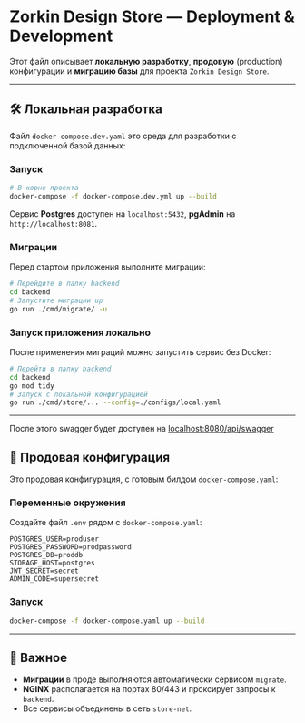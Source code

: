 # Zorkin Design Store — Deployment & Development

Этот файл описывает **локальную разработку**, **продовую** (production) конфигурации и **миграцию базы** для проекта `Zorkin Design Store`.

---

## 🛠 Локальная разработка

Файл `docker-compose.dev.yaml` это среда для разработки с подключенной базой данных:

### Запуск

```bash
# В корне проекта
docker-compose -f docker-compose.dev.yml up --build
```

Сервис **Postgres** доступен на `localhost:5432`, **pgAdmin** на `http://localhost:8081`.

### Миграции

Перед стартом приложения выполните миграции:

```bash
# Перейдите в папку backend
cd backend
# Запустите миграции up
go run ./cmd/migrate/ -u
```

### Запуск приложения локально
После применения миграций можно запустить сервис без Docker:

```bash
# Перейти в папку backend
cd backend
go mod tidy
# Запуск с локальной конфигурацией
go run ./cmd/store/... --config=./configs/local.yaml
```
---

После этого swagger будет доступен на [localhost:8080/api/swagger](http://localhost:8080/api/swagger)
## 🚀 Продовая конфигурация

Это продовая конфигурация, с готовым билдом `docker-compose.yaml`:


### Переменные окружения

Создайте файл `.env` рядом с `docker-compose.yaml`:

```dotenv
POSTGRES_USER=produser
POSTGRES_PASSWORD=prodpassword
POSTGRES_DB=proddb
STORAGE_HOST=postgres
JWT_SECRET=secret
ADMIN_CODE=supersecret
```

### Запуск

```bash
docker-compose -f docker-compose.yaml up --build
```

---

## 📌 Важное

* **Миграции** в проде выполняются автоматически сервисом `migrate`.
* **NGINX** располагается на портах 80/443 и проксирует запросы к `backend`.
* Все сервисы объединены в сеть `store-net`.
